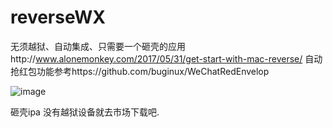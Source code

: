 # reverseWX
无须越狱、自动集成、只需要一个砸壳的应用http://www.alonemonkey.com/2017/05/31/get-start-with-mac-reverse/
自动抢红包功能参考https://github.com/buginux/WeChatRedEnvelop

![image](https://github.com/sunzhe/reverseWX/raw/master/screenshots/1.jpg)

砸壳ipa 没有越狱设备就去市场下载吧.
